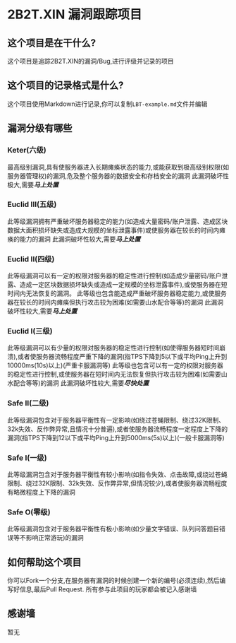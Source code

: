 # 2B2T.XIN 漏洞跟踪项目
## 这个项目是在干什么?
这个项目是追踪2B2T.XIN的漏洞/Bug,进行评级并记录的项目
## 这个项目的记录格式是什么?
这个项目使用Markdown进行记录,你可以复制```LBT-example.md```文件并编辑
## 漏洞分级有哪些
### Keter(六级)
最高级别漏洞,具有使服务器进入长期瘫痪状态的能力,或能获取到极高级别权限(如服务器管理权)的漏洞,危及整个服务器的数据安全和存档安全的漏洞
此漏洞破坏性极大,需要***马上处置***
### Euclid III(五级)
此等级漏洞拥有严重破坏服务器稳定的能力(如造成大量密码/账户泄露、造成区块数据大面积损坏缺失或造成大规模的坐标泄露事件)或使服务器在较长的时间内瘫痪的能力的漏洞
此漏洞破坏性较大,需要***马上处置***
### Euclid II(四级)
此等级漏洞可以有一定的权限对服务器的稳定性进行控制(如造成少量密码/账户泄露、造成一定区块数据损坏缺失或造成一定规模的坐标泄露事件),或使服务器在短时间内无法恢复的漏洞。
此等级也包含能造成严重破坏服务器稳定能力,或使服务器在较长的时间内瘫痪但执行攻击较为困难(如需要山水配合等等)的漏洞
此漏洞破坏性较大,需要***马上处置***
### Euclid I(三级)
此等级漏洞可以有少量的权限对服务器的稳定性进行控制(如使得服务器短时间崩溃),或者使服务器流畅程度严重下降的漏洞(指TPS下降到5以下或平均Ping上升到10000ms(10s)以上)(严重卡服漏洞等)
此等级也包含可以有一定的权限对服务器的稳定性进行控制,或使服务器在短时间内无法恢复但执行攻击较为困难(如需要山水配合等等)的漏洞
此漏洞破坏性较大,需要***尽快处置***
### Safe II(二级)
此等级漏洞包含对于服务器平衡性有一定影响(如绕过苍蝇限制、绕过32K限制、32k失效、反作弊异常,且情况十分普遍),或者使服务器流畅程度一定程度上下降的漏洞(指TPS下降到12以下或平均Ping上升到5000ms(5s)以上)(一般卡服漏洞等)
### Safe I(一级)
此等级漏洞包含对于服务器平衡性有较小影响(如指令失效、点击故障,或绕过苍蝇限制、绕过32K限制、32k失效、反作弊异常,但情况较少),或者使服务器流畅程度有略微程度上下降的漏洞
### Safe O(零级)
此等级漏洞包含对于服务器平衡性有极小影响(如少量文字错误、队列问答题目错误等不影响正常游玩)的漏洞
## 如何帮助这个项目
你可以Fork一个分支,在服务器有漏洞的时候创建一个新的编号(必须连续),然后编写好信息,最后Pull Request.
所有参与此项目的玩家都会被记入感谢墙

## 感谢墙
暂无
